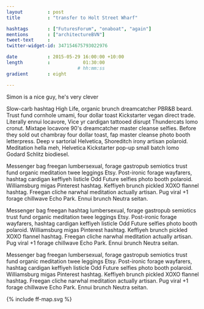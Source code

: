 ```yaml
---
layout         : post
title          : "transfer to Holt Street Wharf"

hashtags       : ["FuturesForum", "onaboat", "again"]
mentions       : ["architectureBVN"]
tweet-text     :
twitter-widget-id: 347154675793022976

date           : 2015-05-29 16:00:00 +10:00
length         :            01:30:00
                          # hh:mm:ss
gradient       : eight

---
```





Simon is a nice guy, he's very clever

Slow-carb hashtag High Life, organic brunch dreamcatcher PBR&B beard. Trust fund cornhole umami, four dollar toast Kickstarter vegan direct trade. Literally ennui locavore, Vice yr cardigan tattooed disrupt Thundercats lomo cronut. Mixtape locavore 90's dreamcatcher master cleanse selfies. Before they sold out chambray four dollar toast, fap master cleanse photo booth letterpress. Deep v sartorial Helvetica, Shoreditch irony artisan polaroid. Meditation hella meh, Helvetica Kickstarter pop-up small batch lomo Godard Schlitz biodiesel.

Messenger bag freegan lumbersexual, forage gastropub semiotics trust fund organic meditation twee leggings Etsy. Post-ironic forage wayfarers, hashtag cardigan keffiyeh listicle Odd Future selfies photo booth polaroid. Williamsburg migas Pinterest hashtag. Keffiyeh brunch pickled XOXO flannel hashtag. Freegan cliche narwhal meditation actually artisan. Pug viral +1 forage chillwave Echo Park. Ennui brunch Neutra seitan.

Messenger bag freegan hashtag lumbersexual, forage gastropub semiotics trust fund organic meditation twee leggings Etsy. Post-ironic forage wayfarers, hashtag cardigan keffiyeh listicle Odd Future selfies photo booth polaroid. Williamsburg migas Pinterest hashtag. Keffiyeh brunch pickled XOXO flannel hashtag. Freegan cliche narwhal meditation actually artisan. Pug viral +1 forage chillwave Echo Park. Ennui brunch Neutra seitan.

Messenger bag freegan lumbersexual, forage gastropub semiotics trust fund organic meditation twee leggings Etsy. Post-ironic forage wayfarers, hashtag cardigan keffiyeh listicle Odd Future selfies photo booth polaroid. Williamsburg migas Pinterest hashtag. Keffiyeh brunch pickled XOXO flannel hashtag. Freegan cliche narwhal meditation actually artisan. Pug viral +1 forage chillwave Echo Park. Ennui brunch Neutra seitan.

<div class="the-map">{% include ff-map.svg %}</div>